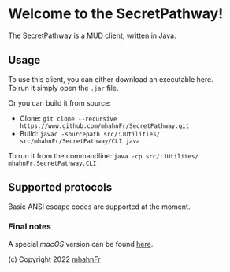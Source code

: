 # Welcome to the SecretPathway!
The SecretPathway is a MUD client, written in Java.

## Usage
To use this client, you can either download an executable here.  
To run it simply open the `.jar` file.

Or you can build it from source:
- Clone: `git clone --recursive https://www.github.com/mhahnFr/SecretPathway.git`
- Build: `javac -sourcepath src/:JUtilities/ src/mhahnFr/SecretPathway/CLI.java`

To run it from the commandline: `java -cp src/:JUtilites/ mhahnFr.SecretPathway.CLI`

## Supported protocols
Basic ANSI escape codes are supported at the moment.

### Final notes
A special *macOS* version can be found [here](https://www.github.com/mhahnFr/SecretPathway_macOS).

(c) Copyright 2022 [mhahnFr](https://www.github.com/mhahnFr)

